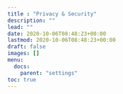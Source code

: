 ```yaml
---
title : "Privacy & Security"
description: ""
lead: ""
date: 2020-10-06T08:48:23+00:00
lastmod: 2020-10-06T08:48:23+00:00
draft: false
images: []
menu:
  docs:
    parent: "settings"
toc: true
---
```

